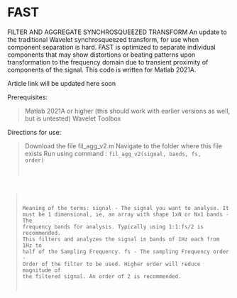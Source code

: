# FAST
FILTER AND AGGREGATE SYNCHROSQUEEZED TRANSFORM
An update to the traditional Wavelet synchrosqueezed transform, for use when component separation is hard. FAST is optimized to separate individual components that may show distortions or beating patterns upon transformation to the frequency domain due to transient proximity of components of the signal.
This code is written for Matlab 2021A.

Article link will be updated here soon

<bold>Prerequisites:</bold>
> Matlab 2021A or higher (this should work with earlier versions as well, but is untested)
> Wavelet Toolbox

Directions for use:
> Download the file fil_agg_v2.m
> Navigate to the folder where this file exists
> Run using command : <code>fil_agg_v2(signal, bands, fs, order)

>Meaning of the terms:
>signal - The signal you want to analyse. It must be 1 dimensional, ie, an array with shape 1xN or Nx1
>bands - The frequency bands for analysis. Typically using 1:1:fs/2 is recommended. This filters and analyzes the signal in bands of 1Hz each from 1Hz to half of the Sampling Frequency.
>fs - The sampling Frequency
>order - Order of the filter to be used. Higher order will reduce magnitude of the filtered signal. An order of 2 is recommended.
